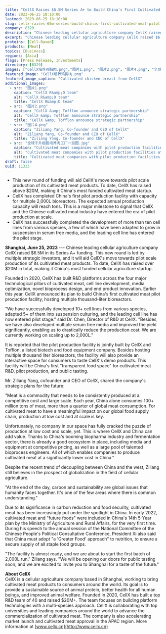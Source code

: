 ```yaml
---
title: "CellX Raises $6.5M Series A+ to Build China's First Cultivated Meat Pilot Facility"
date: 2023-06-25 18:10:00
lastmod: 2023-06-25 18:10:00
slug: cellx-raises-65m-series-build-chinas-first-cultivated-meat-pilot-facility
company: 8329
description: "Chinese leading cellular agriculture company CellX raised $6.5M in its Series A+ funding"
excerpt: "Chinese leading cellular agriculture company CellX raised $6.5M in its Series A+ funding"
proteins: [Cell-Based]
products: [Meat]
topics: [Business]
regions: [Asia]
flags: [Press Release, Investments]
directory: [8329]
images: ["CellX培养鸡胸肉.png","图片1.png", "图片2.png", "图片4.png", "全球千升细胞培养肉工厂一览图.jpg"]
featured_image: "CellX培养鸡胸肉.png"
featured_image_caption: "Cultivated chicken breast from CellX"
additional_images:
  - src: "图片1.png"
    caption: "CellX R&amp;D team"
    alt: "CellX R&amp;D team"
    title: "CellX R&amp;D team"
  - src: "图片2.png"
    caption: "CellX &amp; Tofflon announce strategic partnership"
    alt: "CellX &amp; Tofflon announce strategic partnership"
    title: "CellX &amp; Tofflon announce strategic partnership"
  - src: "图片4.png"
    caption: "Ziliang Yang, Co-founder and CEO of CellX"
    alt: "Ziliang Yang, Co-founder and CEO of CellX"
    title: "Ziliang Yang, Co-founder and CEO of CellX"
  - src: "全球千升细胞培养肉工厂一览图.jpg"
    caption: "Cultivated meat companies with pilot production facilities at thousand-liter scale"
    alt: "Cultivated meat companies with pilot production facilities at thousand-liter scale"
    title: "Cultivated meat companies with pilot production facilities at thousand-liter scale"
draft: false
uuid: 11333
---
```

-   This new round of funding will aid CellX\'s move towards pilot scale
    production of its cultivated meat products. To date, CellX has
    raised above \$20M, making it China\'s most funded cultivated meat
    startup. 
-   CellX has completed China\'s first pilot production facility with
    capacity for multiple 2,000L bioreactors. The expected annual
    production capacity will reach tons. This is a major milestone to
    signal that CellX and the Chinese cultivated meat industry have
    entered the era of pilot production at scale.
-   CellX has successfully completed the development of more than ten
    cell lines from various species, a few of which have been adapted to
    grow in suspension in serum free media, and the leading cell line
    has entered the pilot stage.

**Shanghai, June 25, 2023** --- Chinese leading cellular agriculture
company CellX raised \$6.5M in its Series A+ funding. This new round is
led by multiple strategic investors, and it will aid CellX\'s move
towards pilot scale production of its cultivated meat products. To date,
CellX has raised over \$20M in total, making it China\'s most funded
cellular agriculture startup.

Founded in 2020, CellX has built R&D platforms across the four major
technological pillars of cultivated meat, cell line development, media
optimization, novel bioprocess design, and end product innovation.
Earlier this year, CellX announced its plan to build China\'s first
cultivated meat pilot production facility, hosting multiple
thousand-liter bioreactors.

\"We have successfully developed 10+ cell lines from various species,
adapted 5+ of them into suspension culturing, and the leading cell line
has now entered pilot stage.\" said Dr. Chen, Director of R&D at CellX.
\"Besides, we have also developed multiple serum free media and improved
the yield significantly, enabling us to drastically reduce the
production cost. We are currently working on scaling up to 2,000L.\"

It is reported that the pilot production facility is jointly built by
CellX and Tofflon, a listed biotech and food equipment company. Besides
hosting multiple thousand liter bioreactors, the facility will also
provide an interactive space for consumers to taste CellX's demo
products. This facility will be China\'s first \"transparent food
space\" for cultivated meat R&D, pilot production, and public tasting.

Mr. Ziliang Yang, cofounder and CEO of CellX, shared the company\'s
strategic plans for the future:

\"Meat is a commodity that needs to be consistently produced at a
competitive cost and large scale. Each year, China alone consumes 100+
million tons of meat, more than a quarter of global meat consumption.
For cultivated meat to have a meaningful impact on our global food
supply chain, production at low cost and at scale is key.

Unfortunately, no company in our space has fully cracked the puzzle of
production at low cost and scale, yet. This is where CellX and China can
add value. Thanks to China\'s booming biopharma industry and
fermentation sector, there is already a good ecosystem in place,
including media and equipment at competitive pricing, as well as a large
pool of talented bioprocess engineers. All of which enables companies to
produce cultivated meat at a significantly lower cost in China.\"

Despite the recent trend of decoupling between China and the west,
Ziliang still believes in the prospect of globalization in the field of
cellular agriculture.

\"At the end of the day, carbon and sustainability are global issues
that humanity faces together. It\'s one of the few areas where there is
common understanding.\"

Due to its significance in carbon reduction and food security,
cultivated meat has been increasingly put under the spotlight in China.
In early 2022, cultivated meat and \"future foods\" were included in
China\'s 14th 5-Year plan by the Ministry of Agriculture and Rural
Affairs, for the very first time. During his speech to the annual
session of the National Committee of the Chinese People's Political
Consultative Conference, President Xi also said that China must adopt "a
'Greater Food' approach" to nutrition, to ensure a secure supply of all
staple food groups.

\"The facility is almost ready, and we are about to start the first
batch of 2,000L run.\" Ziliang says. \"We will be opening our doors for
public tasting soon, and we are excited to invite you to Shanghai for a
taste of the future.\"

**About CellX**\
CellX is a cellular agriculture company based in Shanghai, working to
bring cultivated meat products to consumers around the world. Its goal
is to provide a sustainable source of animal protein, better health for
all human beings, and improved animal welfare. Founded in 2020, CellX
has built a top R&D team of 40 and raised \$20M+. The team focuses on
building platform technologies with a multi-species approach. CellX is
collaborating with top universities and leading companies around the
world to advance the commercialization of cultivated meat. The company
is also accelerating market launch and cultivated meat approval in the
APAC region. More information at [www.cellx.cn](http://www.cellx.cn)
